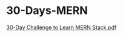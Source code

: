 # 30-Days-MERN


[30-Day Challenge to Learn MERN Stack.pdf](https://github.com/Himanshu3179/30-Days-MERN/files/12375258/30-Day.Challenge.to.Learn.MERN.Stack.pdf)
